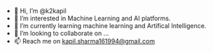 - 👋 Hi, I’m @k2kapil
- 👀 I’m interested in Machine Learning and AI platforms.
- 🌱 I’m currently learning machine learning and Artifical Intelligence.
- 💞️ I’m looking to collaborate on ...
- 📫 Reach me on kapil.sharma161994@gmail.com

<!---
k2kapil/k2kapil is a ✨ special ✨ repository because its `README.md` (this file) appears on your GitHub profile.
You can click the Preview link to take a look at your changes.
--->
